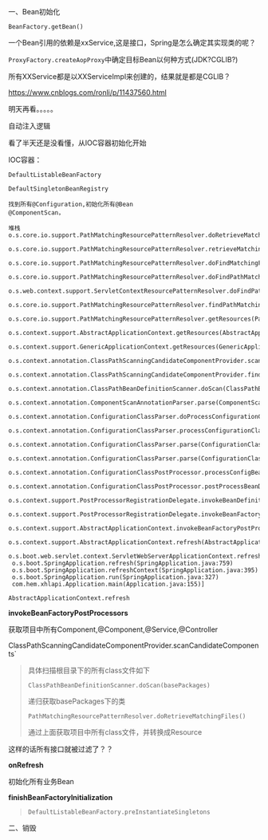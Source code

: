 一、Bean初始化

`BeanFactory.getBean()`

一个Bean引用的依赖是xxService,这是接口，Spring是怎么确定其实现类的呢？

`ProxyFactory.createAopProxy`中确定目标Bean以何种方式(JDK?CGLIB?)

所有XXService都是以XXServiceImpl来创建的，结果就是都是CGLIB？

https://www.cnblogs.com/ronli/p/11437560.html

明天再看。。。。。



自动注入逻辑







看了半天还是没看懂，从IOC容器初始化开始

IOC容器：

```
DefaultListableBeanFactory

DefaultSingletonBeanRegistry

找到所有@Configuration,初始化所有@Bean
@ComponentScan，

堆栈
o.s.core.io.support.PathMatchingResourcePatternResolver.doRetrieveMatchingFiles(PathMatchingResourcePatternResolver.java:782)
 o.s.core.io.support.PathMatchingResourcePatternResolver.retrieveMatchingFiles(PathMatchingResourcePatternResolver.java:768)
 o.s.core.io.support.PathMatchingResourcePatternResolver.doFindMatchingFileSystemResources(PathMatchingResourcePatternResolver.java:723)
 o.s.core.io.support.PathMatchingResourcePatternResolver.doFindPathMatchingFileResources(PathMatchingResourcePatternResolver.java:706)
 o.s.web.context.support.ServletContextResourcePatternResolver.doFindPathMatchingFileResources(ServletContextResourcePatternResolver.java:92)
 o.s.core.io.support.PathMatchingResourcePatternResolver.findPathMatchingResources(PathMatchingResourcePatternResolver.java:510)
 o.s.core.io.support.PathMatchingResourcePatternResolver.getResources(PathMatchingResourcePatternResolver.java:282)
 o.s.context.support.AbstractApplicationContext.getResources(AbstractApplicationContext.java:1309)
 o.s.context.support.GenericApplicationContext.getResources(GenericApplicationContext.java:233)
 o.s.context.annotation.ClassPathScanningCandidateComponentProvider.scanCandidateComponents(ClassPathScanningCandidateComponentProvider.java:421)
 o.s.context.annotation.ClassPathScanningCandidateComponentProvider.findCandidateComponents(ClassPathScanningCandidateComponentProvider.java:316)
 o.s.context.annotation.ClassPathBeanDefinitionScanner.doScan(ClassPathBeanDefinitionScanner.java:275)
 o.s.context.annotation.ComponentScanAnnotationParser.parse(ComponentScanAnnotationParser.java:132)
 o.s.context.annotation.ConfigurationClassParser.doProcessConfigurationClass(ConfigurationClassParser.java:288)
 o.s.context.annotation.ConfigurationClassParser.processConfigurationClass(ConfigurationClassParser.java:245)
 o.s.context.annotation.ConfigurationClassParser.parse(ConfigurationClassParser.java:202)
 o.s.context.annotation.ConfigurationClassParser.parse(ConfigurationClassParser.java:170)
 o.s.context.annotation.ConfigurationClassPostProcessor.processConfigBeanDefinitions(ConfigurationClassPostProcessor.java:316)
 o.s.context.annotation.ConfigurationClassPostProcessor.postProcessBeanDefinitionRegistry(ConfigurationClassPostProcessor.java:233)
 o.s.context.support.PostProcessorRegistrationDelegate.invokeBeanDefinitionRegistryPostProcessors(PostProcessorRegistrationDelegate.java:273)
 o.s.context.support.PostProcessorRegistrationDelegate.invokeBeanFactoryPostProcessors(PostProcessorRegistrationDelegate.java:93)
 o.s.context.support.AbstractApplicationContext.invokeBeanFactoryPostProcessors(AbstractApplicationContext.java:694)
 o.s.context.support.AbstractApplicationContext.refresh(AbstractApplicationContext.java:532)
 o.s.boot.web.servlet.context.ServletWebServerApplicationContext.refresh(ServletWebServerApplicationContext.java:140)
 o.s.boot.SpringApplication.refresh(SpringApplication.java:759)
 o.s.boot.SpringApplication.refreshContext(SpringApplication.java:395)
 o.s.boot.SpringApplication.run(SpringApplication.java:327)
 com.hem.xhlapi.Application.main(Application.java:155)]
 
AbstractApplicationContext.refresh 

```

**invokeBeanFactoryPostProcessors**

获取项目中所有Component,@Component,@Service,@Controller

ClassPathScanningCandidateComponentProvider.scanCandidateComponents`

> 具体扫描根目录下的所有class文件如下
>
> `ClassPathBeanDefinitionScanner.doScan(basePackages)`
>
> 递归获取basePackages下的类
>
> `PathMatchingResourcePatternResolver.doRetrieveMatchingFiles()`
>
> 通过上面获取项目中所有class文件，并转换成Resource

这样的话所有接口就被过滤了？？



**onRefresh**



初始化所有业务Bean

**finishBeanFactoryInitialization**

> `DefaultListableBeanFactory.preInstantiateSingletons`
>
> 









二、销毁











